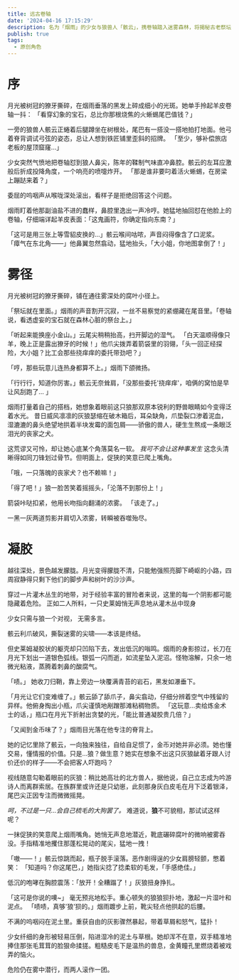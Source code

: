 ```yaml
---
title: 远古卷轴
date: '2024-04-16 17:15:29'
description: 名为「烟雨」的少女与狼兽人「骸云」，携卷轴踏入迷雾森林，将揭秘古老祭坛的宝石传说。
publish: true
tags:
  - 原创角色
---
```


# 序

月光被树冠的獠牙撕碎，在烟雨垂落的黑发上碎成细小的光斑。她单手拎起羊皮卷轴一抖：
「看穿幻象的宝石，总比你那根烧焦的火蜥蜴尾巴值钱？」

一旁的狼兽人骸云正蜷着后腿蹲坐在树根处，尾巴有一搭没一搭地拍打地面。他弓着脊背调试弓弦的姿态，总让人想到铁匠铺里歪斜的招牌。
「至少，够补偿旅店老板的屋顶窟窿…」

少女突然气愤地把卷轴怼到狼人鼻尖，陈年的鞣制气味直冲鼻腔。骸云的左耳应激般后折成投降角度，一个响亮的喷嚏炸开。
「那是谁非要叼着活火蜥蜴，在房梁上蹦跶来着？」

委屈的呜咽声从喉咙深处滚出，看样子是拒绝回答这个问题。

烟雨盯着他那副油盐不进的蠢样，鼻腔里逸出一声冷哼。她猛地抽回怼在他脸上的卷轴，仔细端详起羊皮表面：「这鬼画符，你确定指向东南？」

「这可是用三张上等雪貂皮换的…」骸云喉间咕哝，声音闷得像含了口泥浆。
「瘴气在东北角——」他鼻翼忽然翕动，猛地抬头，「大小姐，你地图拿倒了！」

# 雾径

月光被树冠的獠牙撕碎，铺在通往雾深处的腐叶小径上。

「祭坛就在里面。」烟雨的声音割开沉寂，一丝不易察觉的紧绷藏在尾音里。「卷轴说，看透虚妄的宝石就在森林心脏的祭台上。」

「听起来能换座小金山。」云尾尖稍稍抬高，扫开脚边的湿气。
「白天温顺得像只羊，晚上正是露出獠牙的时候！」他爪尖拨弄着箭袋里的羽翎，「头一回正经探险，大小姐？比工会那些挠痒痒的委托带劲吧？」

「哼，那些玩意儿连热身都算不上。」烟雨下颌微扬。

「行行行，知道你厉害。」骸云无奈耸肩，「没那些委托'挠痒痒'，咱俩的窝怕是早让风刮跑了... 」

烟雨打量着自己的搭档，她想象着眼前这只狼那双原本锐利的野兽眼睛如今变得泛着水光。
昔日威风凛凛的灰狼瑟缩在破木箱后，耳朵缺角，爪垫裂口渗着泥血，湿漉漉的鼻头绝望地拱着半块发霉的面包屑——骄傲的兽人，硬生生熬成一条眼泛泪光的丧家之犬。

这荒谬又可怜，却让她心底某个角落莫名一软。
_我可不会让这种事发生_
这念头清晰得如同刀锋划过骨节。但明面上，促狭的笑意已爬上嘴角。

「哦，一只落魄的丧家犬？也不赖嘛！」

「得了吧！」狼一脸苦笑着摇摇头，「沦落不到那份上！」

箭袋咔哒扣紧，他用长吻指向翻涌的浓雾。
「该走了。」

一黑一灰两道剪影并肩切入浓雾，转瞬被吞噬殆尽。

# 凝胶

越往深处，景色越发朦胧。月光变得朦胧不清，只能勉强照亮脚下崎岖的小路，四周寂静得只剩下他们的脚步声和树叶的沙沙声。

穿过一片灌木丛生的地带，对于经验丰富的冒险者来说，这里的每一个阴影都可能隐藏着危险。
正如二人所料，一只史莱姆悄无声息地从灌木丛中现身

少女只需与狼一个对视， 无需多言。

骸云利爪破风，撕裂迷雾的尖啸——本该是终结。

但史莱姆凝胶状的躯壳却只凹陷下去，发出低沉的嗡鸣。烟雨的身影掠过，长刀在月光下划出一道银色弧线。银弧一闪而逝，如流星坠入泥沼。怪物溶解，只余一地微光粘液，蒸腾着刺鼻的酸腐气。

「啧。」
她收刀归鞘，靠上旁边一块覆满青苔的岩石，黑发如瀑垂下。

「月光让它们变难缠了。」骸云舔了舔爪子，鼻尖翕动，仔细分辨着空气中残留的异样。他俯身掏出小瓶，爪尖谨慎地剐蹭那滩粘稠物质。
「这玩意...卖给炼金术士的话，」瓶口在月光下折射出贪婪的光，「能比普通凝胶贵几倍？」

「又闻到金币味了？」烟雨目光落在他专注的脊背上。

她的记忆里除了骸云，一向独来独往，自给自足惯了，金币对她并非必须。她也懂交易，懂情报的价值。只是...狼？做生意？她实在想象不出这只灰狼龇着牙跟人讨价还价的样子——不会把客人吓跑吗？

视线随意勾勒着眼前的灰狼：稍比她高壮的北方兽人，据他说，自己立志成为吟游诗人而离群索居。在族群里或许还是只幼崽，此刻那身灰白皮毛在月下泛着银泽，尾巴尖正因专注而微微摇晃。

_呵，不过是一只...会自己梳毛的大狗罢了。_
难道说，**狼**不可貌相，那试试这样呢？

一抹促狭的笑意爬上烟雨嘴角。她悄无声息地潜近，靴底碾碎腐叶的微响被雾吞没。手指精准地攫住那蓬松晃动的尾尖，猛地一拽！

「嗷——！」骸云惊跳而起，瓶子脱手滚落。恶作剧得逞的少女肩膀轻颤，憋着笑：
「知道吗？你这尾巴，」她指尖捻了捻柔软的毛发，「手感绝佳。」

低沉的咆哮在胸腔震荡：「放开！全糟蹋了！」灰狼扭身挣扎。

「这可是你说的噢~」
毫无预兆地松手。重心顿失的狼狼狈扑地，激起一片湿叶和泥点。
「啧啧，真够'狼'狈的。」烟雨踱步上前，靴尖轻点他拱起的后腰。

不满的呜咽闷在泥土里。重获自由的灰影骤然暴起，带着草屑和怒气，猛扑！

少女纤细的身形被轻易压倒，陷进湿冷的泥土与草根。她却浑不在意，双手精准地捧住那张毛茸茸的脸狠命揉搓。粗糙皮毛下是温热的兽息，金黄瞳孔里燃烧着被戏弄的恼火。

危险仍在雾中潜行，而两人滚作一团。

